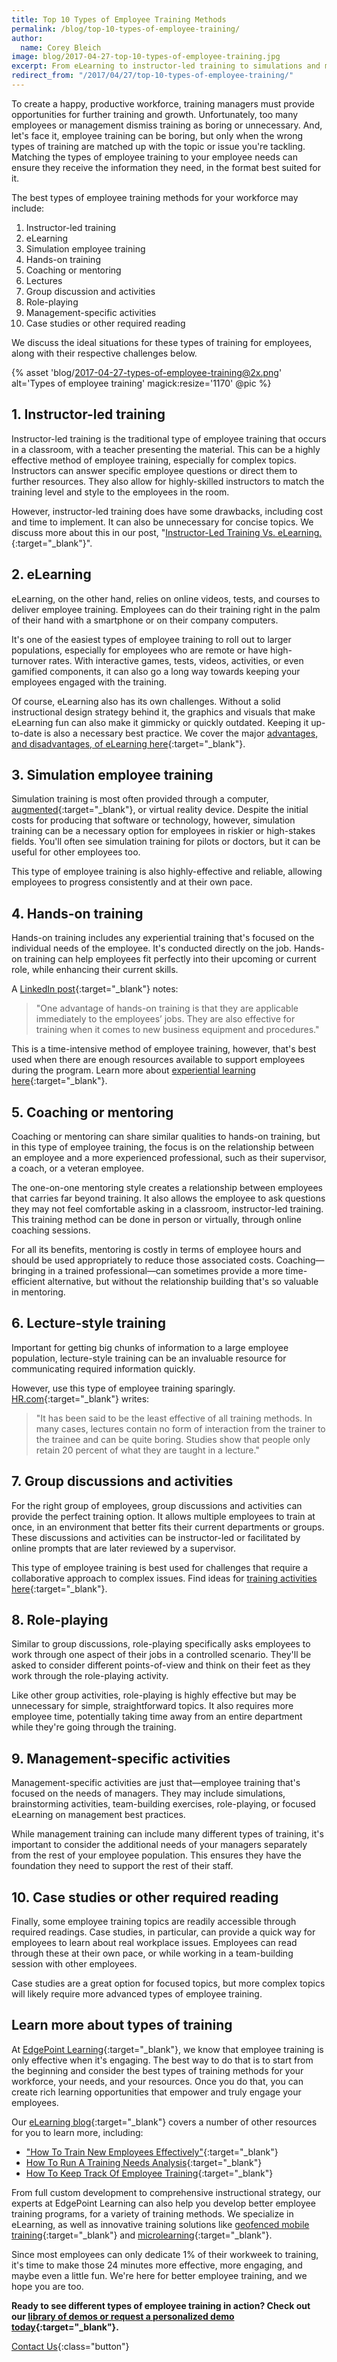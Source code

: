 ```yaml
---
title: Top 10 Types of Employee Training Methods
permalink: /blog/top-10-types-of-employee-training/
author:
  name: Corey Bleich
image: blog/2017-04-27-top-10-types-of-employee-training.jpg
excerpt: From eLearning to instructor-led training to simulations and more, this is your guide to the best types of training methods for your workforce. 
redirect_from: "/2017/04/27/top-10-types-of-employee-training/"
---
```


To create a happy, productive workforce, training managers must provide opportunities for further training and growth. Unfortunately, too many employees or management dismiss training as boring or unnecessary. And, let's face it, employee training can be boring, but only when the wrong types of training are matched up with the topic or issue you're tackling. Matching the types of employee training to your employee needs can ensure they receive the information they need, in the format best suited for it.

The best types of employee training methods for your workforce may include:

1.  Instructor-led training
2.  eLearning
3.  Simulation employee training
4.  Hands-on training
5.  Coaching or mentoring
6.  Lectures
7.  Group discussion and activities
8.  Role-playing
9.  Management-specific activities
10.  Case studies or other required reading

We discuss the ideal situations for these types of training for employees, along with their respective challenges below. 

{% asset 'blog/2017-04-27-types-of-employee-training@2x.png'
  alt='Types of employee training'
  magick:resize='1170' @pic %}

## 1. Instructor-led training

Instructor-led training is the traditional type of employee training that occurs in a classroom, with a teacher presenting the material.
This can be a highly effective method of employee training, especially for complex topics. Instructors can answer specific employee questions or direct them to further resources. They also allow for highly-skilled instructors to match the training level and style to the employees in the room.

However, instructor-led training does have some drawbacks, including cost and time to implement. It can also be unnecessary for concise topics. We discuss more about this in our post, "[Instructor-Led Training Vs. eLearning.](/blog/Instructor-led-Training-vs-eLearning/){:target="_blank"}".

## 2. eLearning

eLearning, on the other hand, relies on online videos, tests, and courses to deliver employee training. Employees can do their training right in the palm of their hand with a smartphone or on their company computers. 

It's one of the easiest types of employee training to roll out to larger populations, especially for employees who are remote or have high-turnover rates. With interactive games, tests, videos, activities, or even gamified components, it can also go a long way towards keeping your employees engaged with the training.

Of course, eLearning also has its own challenges. Without a solid instructional design strategy behind it, the graphics and visuals that make eLearning fun can also make it gimmicky or quickly outdated. Keeping it up-to-date is also a necessary best practice. We cover the major [advantages, and disadvantages, of eLearning here](/blog/advantages-of-elearning/){:target="_blank"}. 

## 3. Simulation employee training

Simulation training is most often provided through a computer, [augmented](/blog/future-of-augmented-reality/){:target="_blank"}, or virtual reality device. Despite the initial costs for producing that software or technology, however, simulation training can be a necessary option for employees in riskier or high-stakes fields. You'll often see simulation training for pilots or doctors, but it can be useful for other employees too.

This type of employee training is also highly-effective and reliable, allowing employees to progress consistently and at their own pace.

## 4. Hands-on training

Hands-on training includes any experiential training that's focused on the individual needs of the employee. It's conducted directly on the job. Hands-on training can help employees fit perfectly into their upcoming or current role, while enhancing their current skills.

A [LinkedIn post](https://www.linkedin.com/pulse/5-effective-employee-training-techniques-work-jason-silver){:target="_blank"} notes:

> "One advantage of hands-on training is that they are applicable immediately to the employees’ jobs. They are also effective for training when it comes to new business equipment and procedures."

This is a time-intensive method of employee training, however, that's best used when there are enough resources available to support employees during the program. Learn more about [experiential learning here](/blog/benefits-of-experiential-learning/){:target="_blank"}.

## 5. Coaching or mentoring

Coaching or mentoring can share similar qualities to hands-on training, but in this type of employee training, the focus is on the relationship between an employee and a more experienced professional, such as their supervisor, a coach, or a veteran employee.

The one-on-one mentoring style creates a relationship between employees that carries far beyond training. It also allows the employee to ask questions they may not feel comfortable asking in a classroom, instructor-led training. This training method can be done in person or virtually, through online coaching sessions. 

For all its benefits, mentoring is costly in terms of employee hours and should be used appropriately to reduce those associated costs. Coaching—bringing in a trained professional—can sometimes provide a more time-efficient alternative, but without the relationship building that's so valuable in mentoring.

## 6. Lecture-style training

Important for getting big chunks of information to a large employee population, lecture-style training can be an invaluable resource for communicating required information quickly.

However, use this type of employee training sparingly. [HR.com](https://www.hr.com/en/communities/training_and_development/list-of-training-methods_eacwezdm.html){:target="_blank"} writes:

> "It has been said to be the least effective of all training methods. In many cases, lectures contain no form of interaction from the trainer to the trainee and can be quite boring. Studies show that people only retain 20 percent of what they are taught in a lecture."

## 7. Group discussions and activities

For the right group of employees, group discussions and activities can provide the perfect training option. It allows multiple employees to train at once, in an environment that better fits their current departments or groups. These discussions and activities can be instructor-led or facilitated by online prompts that are later reviewed by a supervisor.

This type of employee training is best used for challenges that require a collaborative approach to complex issues. Find ideas for [training activities here](/blog/leadership-training-activities-for-employees/){:target="_blank"}.

## 8. Role-playing

Similar to group discussions, role-playing specifically asks employees to work through one aspect of their jobs in a controlled scenario. They'll be asked to consider different points-of-view and think on their feet as they work through the role-playing activity.

Like other group activities, role-playing is highly effective but may be unnecessary for simple, straightforward topics. It also requires more employee time, potentially taking time away from an entire department while they're going through the training.

## 9. Management-specific activities

Management-specific activities are just that—employee training that's focused on the needs of managers. They may include simulations, brainstorming activities, team-building exercises, role-playing, or focused eLearning on management best practices.

While management training can include many different types of training, it's important to consider the additional needs of your managers separately from the rest of your employee population. This ensures they have the foundation they need to support the rest of their staff.

## 10. Case studies or other required reading

Finally, some employee training topics are readily accessible through required readings. Case studies, in particular, can provide a quick way for employees to learn about real workplace issues. Employees can read through these at their own pace, or while working in a team-building session with other employees.

Case studies are a great option for focused topics, but more complex topics will likely require more advanced types of employee training.

## Learn more about types of training

At [EdgePoint Learning](/about/){:target="_blank"}, we know that employee training is only effective when it's engaging. The best way to do that is to start from the beginning and consider the best types of training methods for your workforce, your needs, and your resources. Once you do that, you can create rich learning opportunities that empower and truly engage your employees.

Our [eLearning blog](/blog/){:target="_blank"} covers a number of other resources for you to learn more, including: 

* ["How To Train New Employees Effectively"](https://www.edgepointlearning.com/blog/how-to-train-new-employees/){:target="_blank"}
* [How To Run A Training Needs Analysis](https://www.edgepointlearning.com/blog/training-needs-analysis/){:target="_blank"}
* [How To Keep Track Of Employee Training](https://www.edgepointlearning.com/blog/how-to-keep-track-of-training/){:target="_blank"}

From full custom development to comprehensive instructional strategy, our experts at EdgePoint Learning can also help you develop better employee training programs, for a variety of training methods. We specialize in eLearning, as well as innovative training solutions like [geofenced mobile training](/blog/pinpoint-partnership/){:target="_blank"} and [microlearning](/blog/types-of-microlearning/){:target="_blank"}.

Since most employees can only dedicate 1% of their workweek to training, it's time to make those 24 minutes more effective, more engaging, and maybe even a little fun. We're here for better employee training, and we hope you are too. 

<strong>Ready to see different types of employee training in action? Check out our [library of demos or request a personalized demo today](/form/demo/){:target="_blank"}.</strong>

[Contact Us](/contact/ ){:class="button"}
